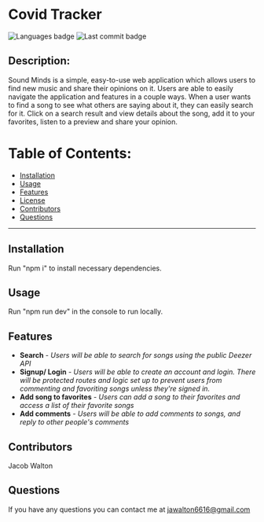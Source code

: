 # Covid Tracker

![Languages badge](https://img.shields.io/github/languages/count/jawalton6616/sound-minds-auth)
![Last commit badge](https://img.shields.io/github/last-commit/jawalton6616/sound-minds-auth)

## Description:

Sound Minds is a simple, easy-to-use web application which allows users to find new music and share their opinions on it.
Users are able to easily navigate the application and features in a couple ways. When a user wants to find a song to see what others are saying about it, they can easily search for it. Click on a search result and view details about the song, add it to your favorites, listen to a preview and share your opinion.

# Table of Contents:

- [Installation ](#installation)
- [Usage](#usage)
- [Features](#features)
- [License](#license)
- [Contributors](#contributors)
- [Questions](#questions)

---

## Installation

Run "npm i" to install necessary dependencies.

## Usage

Run "npm run dev" in the console to run locally.

## Features

- **Search** - _Users will be able to search for songs using the public Deezer API_
- **Signup/ Login** - _Users will be able to create an account and login. There will be protected routes and logic set up to prevent users from commenting and favoriting songs unless they're signed in._
- **Add song to favorites** - _Users can add a song to their favorites and access a list of their favorite songs_
- **Add comments** - _Users will be able to add comments to songs, and reply to other people's comments_

## Contributors

Jacob Walton

## Questions

If you have any questions you can contact me at jawalton6616@gmail.com
